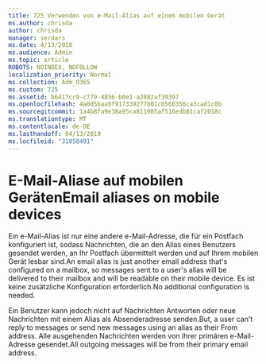 ```yaml
---
title: 725 Verwenden von e-Mail-Alias auf einem mobilen Gerät
ms.author: chrisda
author: chrisda
manager: serdars
ms.date: 4/13/2018
ms.audience: Admin
ms.topic: article
ROBOTS: NOINDEX, NOFOLLOW
localization_priority: Normal
ms.collection: Adm_O365
ms.custom: 725
ms.assetid: b6417cc9-c779-4856-b0e1-a2882af39397
ms.openlocfilehash: 4a8d5baa9f917339277b01c6560356ca3cad1c0b
ms.sourcegitcommit: 1a4b8fa9e38a95ca811085af516edb81caf2018c
ms.translationtype: MT
ms.contentlocale: de-DE
ms.lasthandoff: 04/13/2019
ms.locfileid: "31858491"
---
```

# <a name="email-aliases-on-mobile-devices"></a><span data-ttu-id="4d7c1-102">E-Mail-Aliase auf mobilen Geräten</span><span class="sxs-lookup"><span data-stu-id="4d7c1-102">Email aliases on mobile devices</span></span>

<span data-ttu-id="4d7c1-103">Ein e-Mail-Alias ist nur eine andere e-Mail-Adresse, die für ein Postfach konfiguriert ist, sodass Nachrichten, die an den Alias eines Benutzers gesendet werden, an Ihr Postfach übermittelt werden und auf Ihrem mobilen Gerät lesbar sind.</span><span class="sxs-lookup"><span data-stu-id="4d7c1-103">An email alias is just another email address that's configured on a mailbox, so messages sent to a user's alias will be delivered to their mailbox and will be readable on their mobile device.</span></span> <span data-ttu-id="4d7c1-104">Es ist keine zusätzliche Konfiguration erforderlich.</span><span class="sxs-lookup"><span data-stu-id="4d7c1-104">No additional configuration is needed.</span></span>

<span data-ttu-id="4d7c1-105">Ein Benutzer kann jedoch nicht auf Nachrichten Antworten oder neue Nachrichten mit einem Alias als Absenderadresse senden.</span><span class="sxs-lookup"><span data-stu-id="4d7c1-105">But, a user can't reply to messages or send new messages using an alias as their From address.</span></span> <span data-ttu-id="4d7c1-106">Alle ausgehenden Nachrichten werden von ihrer primären e-Mail-Adresse gesendet.</span><span class="sxs-lookup"><span data-stu-id="4d7c1-106">All outgoing messages will be from their primary email address.</span></span>

